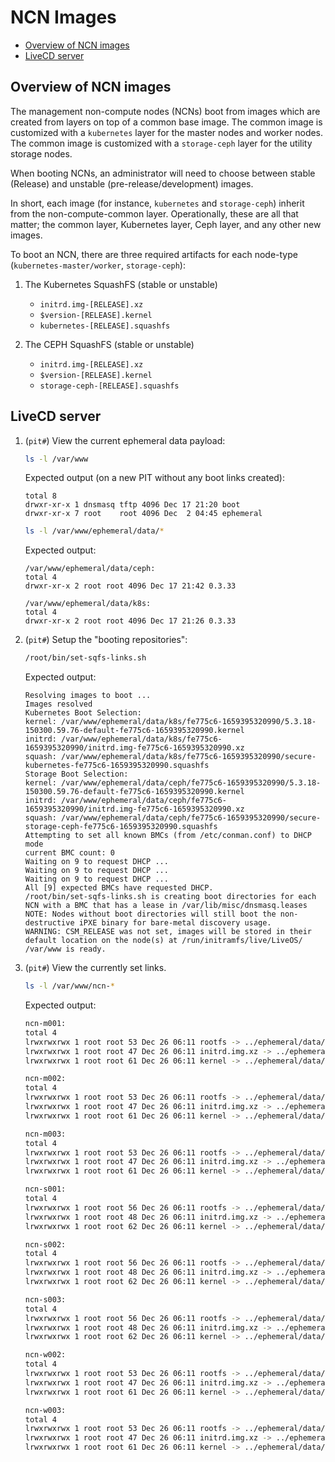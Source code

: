 # NCN Images

* [Overview of NCN images](#overview-of-ncn-images)
* [LiveCD server](#livecd-server)

## Overview of NCN images

The management non-compute nodes (NCNs) boot from images which are created from layers on top of a common base image.
The common image is customized with a `kubernetes` layer for the master nodes and worker nodes.
The common image is customized with a `storage-ceph` layer for the utility storage nodes.

When booting NCNs, an administrator will need to choose between stable (Release) and unstable (pre-release/development) images.

In short, each image (for instance, `kubernetes` and `storage-ceph`) inherit from the non-compute-common layer. Operationally, these are all
that matter; the common layer, Kubernetes layer, Ceph layer, and any other new images.

To boot an NCN, there are three required artifacts for each node-type (`kubernetes-master/worker`, `storage-ceph`):

1. The Kubernetes SquashFS (stable or unstable)

   * `initrd.img-[RELEASE].xz`
   * `$version-[RELEASE].kernel`
   * `kubernetes-[RELEASE].squashfs`

1. The CEPH SquashFS (stable or unstable)

   * `initrd.img-[RELEASE].xz`
   * `$version-[RELEASE].kernel`
   * `storage-ceph-[RELEASE].squashfs`

## LiveCD server

1. (`pit#`) View the current ephemeral data payload:

   ```bash
   ls -l /var/www
   ```

   Expected output (on a new PIT without any boot links created):

   ```text
   total 8
   drwxr-xr-x 1 dnsmasq tftp 4096 Dec 17 21:20 boot
   drwxr-xr-x 7 root    root 4096 Dec  2 04:45 ephemeral
   ```

   ```bash
   ls -l /var/www/ephemeral/data/*
   ```

   Expected output:

   ```text
   /var/www/ephemeral/data/ceph:
   total 4
   drwxr-xr-x 2 root root 4096 Dec 17 21:42 0.3.33

   /var/www/ephemeral/data/k8s:
   total 4
   drwxr-xr-x 2 root root 4096 Dec 17 21:26 0.3.33
   ```

1. (`pit#`) Setup the "booting repositories":

   ```bash
   /root/bin/set-sqfs-links.sh
   ```

   Expected output:

   ```text
   Resolving images to boot ...
   Images resolved
   Kubernetes Boot Selection:
   kernel: /var/www/ephemeral/data/k8s/fe775c6-1659395320990/5.3.18-150300.59.76-default-fe775c6-1659395320990.kernel
   initrd: /var/www/ephemeral/data/k8s/fe775c6-1659395320990/initrd.img-fe775c6-1659395320990.xz
   squash: /var/www/ephemeral/data/k8s/fe775c6-1659395320990/secure-kubernetes-fe775c6-1659395320990.squashfs
   Storage Boot Selection:
   kernel: /var/www/ephemeral/data/ceph/fe775c6-1659395320990/5.3.18-150300.59.76-default-fe775c6-1659395320990.kernel
   initrd: /var/www/ephemeral/data/ceph/fe775c6-1659395320990/initrd.img-fe775c6-1659395320990.xz
   squash: /var/www/ephemeral/data/ceph/fe775c6-1659395320990/secure-storage-ceph-fe775c6-1659395320990.squashfs
   Attempting to set all known BMCs (from /etc/conman.conf) to DHCP mode
   current BMC count: 0
   Waiting on 9 to request DHCP ...
   Waiting on 9 to request DHCP ...
   Waiting on 9 to request DHCP ...
   All [9] expected BMCs have requested DHCP.
   /root/bin/set-sqfs-links.sh is creating boot directories for each NCN with a BMC that has a lease in /var/lib/misc/dnsmasq.leases
   NOTE: Nodes without boot directories will still boot the non-destructive iPXE binary for bare-metal discovery usage.
   WARNING: CSM_RELEASE was not set, images will be stored in their default location on the node(s) at /run/initramfs/live/LiveOS/
   /var/www is ready.
   ```

1. (`pit#`) View the currently set links.

   ```bash
   ls -l /var/www/ncn-*
   ```

   Expected output:

   ```bash
   ncn-m001:
   total 4
   lrwxrwxrwx 1 root root 53 Dec 26 06:11 rootfs -> ../ephemeral/data/k8s/0.0.8/kubernetes-0.0.8.squashfs
   lrwxrwxrwx 1 root root 47 Dec 26 06:11 initrd.img.xz -> ../ephemeral/data/k8s/0.0.8/initrd.img-0.0.8.xz
   lrwxrwxrwx 1 root root 61 Dec 26 06:11 kernel -> ../ephemeral/data/k8s/0.0.8/5.3.18-24.37-default-0.0.8.kernel

   ncn-m002:
   total 4
   lrwxrwxrwx 1 root root 53 Dec 26 06:11 rootfs -> ../ephemeral/data/k8s/0.0.8/kubernetes-0.0.8.squashfs
   lrwxrwxrwx 1 root root 47 Dec 26 06:11 initrd.img.xz -> ../ephemeral/data/k8s/0.0.8/initrd.img-0.0.8.xz
   lrwxrwxrwx 1 root root 61 Dec 26 06:11 kernel -> ../ephemeral/data/k8s/0.0.8/5.3.18-24.37-default-0.0.8.kernel

   ncn-m003:
   total 4
   lrwxrwxrwx 1 root root 53 Dec 26 06:11 rootfs -> ../ephemeral/data/k8s/0.0.8/kubernetes-0.0.8.squashfs
   lrwxrwxrwx 1 root root 47 Dec 26 06:11 initrd.img.xz -> ../ephemeral/data/k8s/0.0.8/initrd.img-0.0.8.xz
   lrwxrwxrwx 1 root root 61 Dec 26 06:11 kernel -> ../ephemeral/data/k8s/0.0.8/5.3.18-24.37-default-0.0.8.kernel

   ncn-s001:
   total 4
   lrwxrwxrwx 1 root root 56 Dec 26 06:11 rootfs -> ../ephemeral/data/ceph/0.0.7/storage-ceph-0.0.7.squashfs
   lrwxrwxrwx 1 root root 48 Dec 26 06:11 initrd.img.xz -> ../ephemeral/data/ceph/0.0.7/initrd.img-0.0.7.xz
   lrwxrwxrwx 1 root root 62 Dec 26 06:11 kernel -> ../ephemeral/data/ceph/0.0.7/5.3.18-24.37-default-0.0.7.kernel

   ncn-s002:
   total 4
   lrwxrwxrwx 1 root root 56 Dec 26 06:11 rootfs -> ../ephemeral/data/ceph/0.0.7/storage-ceph-0.0.7.squashfs
   lrwxrwxrwx 1 root root 48 Dec 26 06:11 initrd.img.xz -> ../ephemeral/data/ceph/0.0.7/initrd.img-0.0.7.xz
   lrwxrwxrwx 1 root root 62 Dec 26 06:11 kernel -> ../ephemeral/data/ceph/0.0.7/5.3.18-24.37-default-0.0.7.kernel

   ncn-s003:
   total 4
   lrwxrwxrwx 1 root root 56 Dec 26 06:11 rootfs -> ../ephemeral/data/ceph/0.0.7/storage-ceph-0.0.7.squashfs
   lrwxrwxrwx 1 root root 48 Dec 26 06:11 initrd.img.xz -> ../ephemeral/data/ceph/0.0.7/initrd.img-0.0.7.xz
   lrwxrwxrwx 1 root root 62 Dec 26 06:11 kernel -> ../ephemeral/data/ceph/0.0.7/5.3.18-24.37-default-0.0.7.kernel

   ncn-w002:
   total 4
   lrwxrwxrwx 1 root root 53 Dec 26 06:11 rootfs -> ../ephemeral/data/k8s/0.0.8/kubernetes-0.0.8.squashfs
   lrwxrwxrwx 1 root root 47 Dec 26 06:11 initrd.img.xz -> ../ephemeral/data/k8s/0.0.8/initrd.img-0.0.8.xz
   lrwxrwxrwx 1 root root 61 Dec 26 06:11 kernel -> ../ephemeral/data/k8s/0.0.8/5.3.18-24.37-default-0.0.8.kernel

   ncn-w003:
   total 4
   lrwxrwxrwx 1 root root 53 Dec 26 06:11 rootfs -> ../ephemeral/data/k8s/0.0.8/kubernetes-0.0.8.squashfs
   lrwxrwxrwx 1 root root 47 Dec 26 06:11 initrd.img.xz -> ../ephemeral/data/k8s/0.0.8/initrd.img-0.0.8.xz
   lrwxrwxrwx 1 root root 61 Dec 26 06:11 kernel -> ../ephemeral/data/k8s/0.0.8/5.3.18-24.37-default-0.0.8.kernel
   ```
